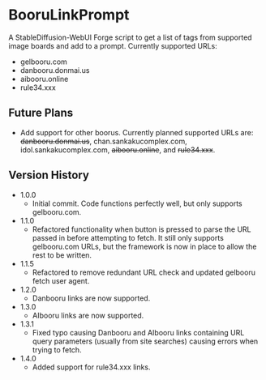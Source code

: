 # BooruLinkPrompt
A StableDiffusion-WebUI Forge script to get a list of tags from supported image boards and add to a prompt.
Currently supported URLs:
- gelbooru.com
- danbooru.donmai.us
- aibooru.online
- rule34.xxx

## Future Plans
- Add support for other boorus. Currently planned supported URLs are: ~~danbooru.donmai.us~~, chan.sankakucomplex.com, idol.sankakucomplex.com, ~~aibooru.online~~, and ~~rule34.xxx~~.

## Version History
- 1.0.0
    - Initial commit. Code functions perfectly well, but only supports gelbooru.com.
- 1.1.0
    - Refactored functionality when button is pressed to parse the URL passed in before attempting to fetch. It still only supports gelbooru.com URLs, but the framework is now in place to allow the rest to be written.
- 1.1.5
    - Refactored to remove redundant URL check and updated gelbooru fetch user agent.
- 1.2.0
    - Danbooru links are now supported.
- 1.3.0
    - AIbooru links are now supported.
- 1.3.1
    - Fixed typo causing Danbooru and AIbooru links containing URL query parameters (usually from site searches) causing errors when trying to fetch.
- 1.4.0
    - Added support for rule34.xxx links.